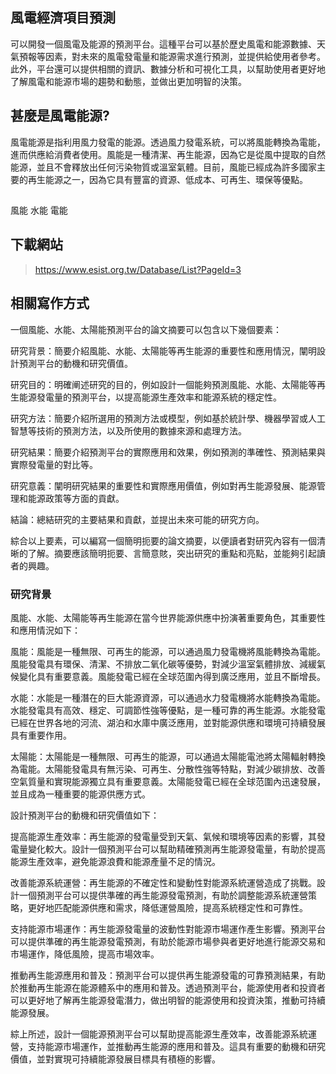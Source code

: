 ## 風電經濟項目預測

可以開發一個風電及能源的預測平台。這種平台可以基於歷史風電和能源數據、天氣預報等因素，對未來的風電發電量和能源需求進行預測，並提供給使用者參考。此外，平台還可以提供相關的資訊、數據分析和可視化工具，以幫助使用者更好地了解風電和能源市場的趨勢和動態，並做出更加明智的決策。

## 甚麼是風電能源?
風電能源是指利用風力發電的能源。透過風力發電系統，可以將風能轉換為電能，進而供應給消費者使用。風能是一種清潔、再生能源，因為它是從風中提取的自然能源，並且不會釋放出任何污染物質或溫室氣體。目前，風能已經成為許多國家主要的再生能源之一，因為它具有豐富的資源、低成本、可再生、環保等優點。

##
風能 水能 電能

## 下載網站
> https://www.esist.org.tw/Database/List?PageId=3

## 相關寫作方式
一個風能、水能、太陽能預測平台的論文摘要可以包含以下幾個要素：

研究背景：簡要介紹風能、水能、太陽能等再生能源的重要性和應用情況，闡明設計預測平台的動機和研究價值。

研究目的：明確阐述研究的目的，例如設計一個能夠預測風能、水能、太陽能等再生能源發電量的預測平台，以提高能源生產效率和能源系統的穩定性。

研究方法：簡要介紹所選用的預測方法或模型，例如基於統計學、機器學習或人工智慧等技術的預測方法，以及所使用的數據來源和處理方法。

研究結果：簡要介紹預測平台的實際應用和效果，例如預測的準確性、預測結果與實際發電量的對比等。

研究意義：闡明研究結果的重要性和實際應用價值，例如對再生能源發展、能源管理和能源政策等方面的貢獻。

結論：總結研究的主要結果和貢獻，並提出未來可能的研究方向。

綜合以上要素，可以編寫一個簡明扼要的論文摘要，以便讀者對研究內容有一個清晰的了解。摘要應該簡明扼要、言簡意賅，突出研究的重點和亮點，並能夠引起讀者的興趣。


### 研究背景
風能、水能、太陽能等再生能源在當今世界能源供應中扮演著重要角色，其重要性和應用情況如下：

風能：風能是一種無限、可再生的能源，可以通過風力發電機將風能轉換為電能。風能發電具有環保、清潔、不排放二氧化碳等優勢，對減少溫室氣體排放、減緩氣候變化具有重要意義。風能發電已經在全球范圍內得到廣泛應用，並且不斷增長。

水能：水能是一種潛在的巨大能源資源，可以通過水力發電機將水能轉換為電能。水能發電具有高效、穩定、可調節性強等優點，是一種可靠的再生能源。水能發電已經在世界各地的河流、湖泊和水庫中廣泛應用，並對能源供應和環境可持續發展具有重要作用。

太陽能：太陽能是一種無限、可再生的能源，可以通過太陽能電池將太陽輻射轉換為電能。太陽能發電具有無污染、可再生、分散性強等特點，對減少碳排放、改善空氣質量和實現能源獨立具有重要意義。太陽能發電已經在全球范圍內迅速發展，並且成為一種重要的能源供應方式。

設計預測平台的動機和研究價值如下：

提高能源生產效率：再生能源的發電量受到天氣、氣候和環境等因素的影響，其發電量變化較大。設計一個預測平台可以幫助精確預測再生能源發電量，有助於提高能源生產效率，避免能源浪費和能源產量不足的情況。

改善能源系統運營：再生能源的不確定性和變動性對能源系統運營造成了挑戰。設計一個預測平台可以提供準確的再生能源發電預測，有助於調整能源系統運營策略，更好地匹配能源供應和需求，降低運營風險，提高系統穩定性和可靠性。

支持能源市場運作：再生能源發電量的波動性對能源市場運作產生影響。預測平台可以提供準確的再生能源發電預測，有助於能源市場參與者更好地進行能源交易和市場運作，降低風險，提高市場效率。

推動再生能源應用和普及：預測平台可以提供再生能源發電的可靠預測結果，有助於推動再生能源在能源體系中的應用和普及。透過預測平台，能源使用者和投資者可以更好地了解再生能源發電潛力，做出明智的能源使用和投資決策，推動可持續能源發展。

綜上所述，設計一個能源預測平台可以幫助提高能源生產效率，改善能源系統運營，支持能源市場運作，並推動再生能源的應用和普及。這具有重要的動機和研究價值，並對實現可持續能源發展目標具有積極的影響。




